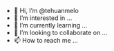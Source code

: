 - 👋 Hi, I’m @tehuanmelo
- 👀 I’m interested in ...
- 🌱 I’m currently learning ...
- 💞️ I’m looking to collaborate on ...
- 📫 How to reach me ...

<!---
tehuanmelo/tehuanmelo is a ✨ special ✨ repository because its `README.md` (this file) appears on your GitHub profile.
You can click the Preview link to take a look at your changes.
--->
